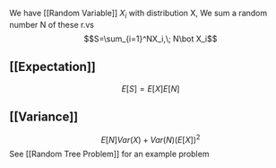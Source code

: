 We have [[Random Variable]] $X_i$ with distribution X, We sum a random number N of these r.vs
$$S=\sum_{i=1}^NX_i,\; N\bot X_i$$
## [[Expectation]]
$$E[S]=E[X]E[N]$$
## [[Variance]]
$$E[N]Var(X)+Var(N)(E[X])^2$$
See  [[Random Tree Problem]] for an example problem

